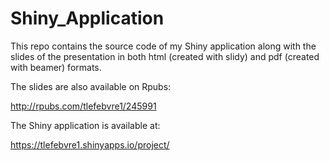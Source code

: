 # Shiny_Application

This repo contains the source code of my Shiny application along with the slides of the presentation in both html (created with slidy) and pdf (created with beamer) formats.

The slides are also available on Rpubs:

http://rpubs.com/tlefebvre1/245991

The Shiny application is available at:

https://tlefebvre1.shinyapps.io/project/

